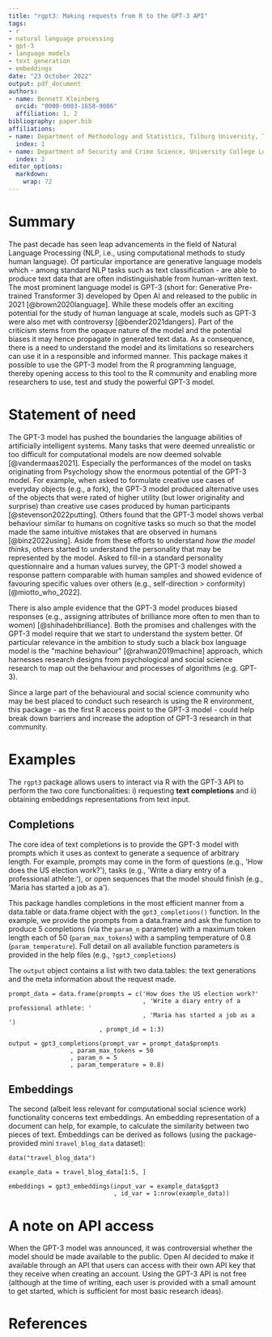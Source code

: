 ```yaml
---
title: "rgpt3: Making requests from R to the GPT-3 API"
tags:
- r
- natural language processing
- gpt-3
- language models
- text generation
- embeddings
date: "23 October 2022"
output: pdf_document
authors:
- name: Bennett Kleinberg
  orcid: "0000-0003-1658-9086"
  affiliation: 1, 2
bibliography: paper.bib
affiliations:
- name: Department of Methodology and Statistics, Tilburg University, The Netherlands
  index: 1
- name: Department of Security and Crime Science, University College London, UK
  index: 2
editor_options: 
  markdown: 
    wrap: 72
---
```


# Summary

The past decade has seen leap advancements in the field of Natural
Language Processing (NLP, i.e., using computational methods to study
human language). Of particular importance are generative language models
which - among standard NLP tasks such as text classification - are able
to produce text data that are often indistinguishable from human-written
text. The most prominent language model is GPT-3 (short for: Generative
Pre-trained Transformer 3) developed by Open AI and released to the
public in 2021 [@brown2020language]. While these models offer an
exciting potential for the study of human language at scale, models such
as GPT-3 were also met with controversy [@bender2021dangers]. Part of
the criticism stems from the opaque nature of the model and the
potential biases it may hence propagate in generated text data. As a
consequence, there is a need to understand the model and its limitations
so researchers can use it in a responsible and informed manner. This
package makes it possible to use the GPT-3 model from the R programming
language, thereby opening access to this tool to the R community and
enabling more researchers to use, test and study the powerful GPT-3
model.

# Statement of need

The GPT-3 model has pushed the boundaries the language abilities of
artificially intelligent systems. Many tasks that were deemed
unrealistic or too difficult for computational models are now deemed
solvable [@vandermaas2021]. Especially the performances of the model on
tasks originating from Psychology show the enormous potential of the
GPT-3 model. For example, when asked to formulate creative use cases of
everyday objects (e.g., a fork), the GPT-3 model produced alternative
uses of the objects that were rated of higher utility (but lower
originality and surprise) than creative use cases produced by human
participants [@stevenson2022putting]. Others found that the GPT-3 model
shows verbal behaviour similar to humans on cognitive tasks so much so
that the model made the same intuitive mistakes that are observed in
humans [@binz2022using]. Aside from these efforts to understand *how the
model thinks*, others started to understand the personality that may be
represented by the model. Asked to fill-in a standard personality
questionnaire and a human values survey, the GPT-3 model showed a
response pattern comparable with human samples and showed evidence of
favouring specific values over others (e.g., self-direction \>
conformity) [@miotto_who_2022].

There is also ample evidence that the GPT-3 model produces biased
responses (e.g., assigning attributes of brilliance more often to men
than to women) [@shihadehbrilliance]. Both the promises and challenges
with the GPT-3 model require that we start to understand the system
better. Of particular relevance in the ambition to study such a black
box language model is the "machine behaviour" [@rahwan2019machine]
approach, which harnesses research designs from psychological and social
science research to map out the behaviour and processes of algorithms
(e.g. GPT-3).

Since a large part of the behavioural and social science community who
may be best placed to conduct such research is using the R environment,
this package - as the first R access point to the GPT-3 model - could
help break down barriers and increase the adoption of GPT-3 research in
that community.

# Examples

The `rgpt3` package allows users to interact via R with the GPT-3 API to
perform the two core functionalities: i) requesting **text completions**
and ii) obtaining embeddings representations from text input.

## Completions

The core idea of text completions is to provide the GPT-3 model with
prompts which it uses as context to generate a sequence of arbitrary
length. For example, prompts may come in the form of questions (e.g.,
'How does the US election work?'), tasks (e.g., 'Write a diary entry of
a professional athlete:'), or open sequences that the model should
finish (e.g., 'Maria has started a job as a').

This package handles completions in the most efficient manner from a
data.table or data.frame object with the `gpt3_completions()` function.
In the example, we provide the prompts from a data.frame and ask the
function to produce 5 completions (via the `param_n` parameter) with a
maximum token length each of 50 (`param_max_tokens`) with a sampling
temperature of 0.8 (`param_temperature`). Full detail on all available
function parameters is provided in the help files (e.g.,
`?gpt3_completions`)

The `output` object contains a list with two data.tables: the text
generations and the meta information about the request made.

```{r eval=F, echo=T}
prompt_data = data.frame(prompts = c('How does the US election work?'
                                     , 'Write a diary entry of a professional athlete: '
                                     , 'Maria has started a job as a ')
                         , prompt_id = 1:3)
                         
output = gpt3_completions(prompt_var = prompt_data$prompts
                 , param_max_tokens = 50
                 , param_n = 5
                 , param_temperature = 0.8)
```

## Embeddings

The second (albeit less relevant for computational social science work)
functionality concerns text embeddings. An embedding representation of a
document can help, for example, to calculate the similarity between two
pieces of text. Embeddings can be derived as follows (using the
package-provided mini `travel_blog_data` dataset):

```{r eval=F, echo=T}
data("travel_blog_data")

example_data = travel_blog_data[1:5, ]
                         
embeddings = gpt3_embeddings(input_var = example_data$gpt3
                             , id_var = 1:nrow(example_data))
```

# A note on API access

When the GPT-3 model was announced, it was controversial whether the
model should be made available to the public. Open AI decided to make it
available through an API that users can access with their own API key
that they receive when creating an account. Using the GPT-3 API is not
free (although at the time of writing, each user is provided with a
small amount to get started, which is sufficient for most basic research
ideas).

# References
